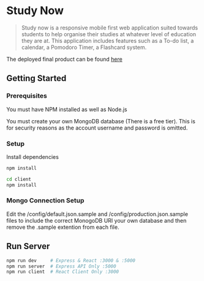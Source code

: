 # Study Now

> Study now is a responsive mobile first web application suited towards students to help organise their studies at whatever level of education they are at. This application includes features such as a To-do list, a calendar, a Pomodoro Timer, a Flashcard system.

The deployed final product can be found [here](https://blooming-savannah-59517.herokuapp.com/)

## Getting Started

### Prerequisites

You must have NPM installed as well as Node.js

You must create your own MongoDB database (There is a free tier). This is for security reasons as the account username and password is omitted.
### Setup

Install dependencies

```bash
npm install

cd client
npm install
```

### Mongo Connection Setup

Edit the /config/default.json.sample and /config/production.json.sample files to include the correct MonogoDB URI your own database and then remove the .sample extention from each file.

## Run Server

```bash
npm run dev     # Express & React :3000 & :5000
npm run server  # Express API Only :5000
npm run client  # React Client Only :3000
```

